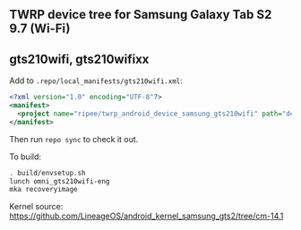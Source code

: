 ## TWRP device tree for Samsung Galaxy Tab S2 9.7 (Wi-Fi)
## gts210wifi, gts210wifixx

Add to `.repo/local_manifests/gts210wifi.xml`:

```xml
<?xml version="1.0" encoding="UTF-8"?>
<manifest>
  <project name="ripee/twrp_android_device_samsung_gts210wifi" path="device/samsung/gts210wifi" remote="github" revision="android-7.1" />
</manifest>
```

Then run `repo sync` to check it out.

To build:

```sh
. build/envsetup.sh
lunch omni_gts210wifi-eng
mka recoveryimage
```

Kernel source: https://github.com/LineageOS/android_kernel_samsung_gts2/tree/cm-14.1

